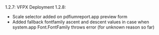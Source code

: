1.2.7: VFPX Deployment
1.2.8: 
 - Scale selector added on pdfiumreport.app preview form
 - Added fallback fontfamily ascent and descent values in case when system.app Font.FontFamily throws error (for unknown reason so far)

